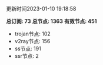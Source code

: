 更新时间2023-01-10 19:18:58

**总订阅: 73**
**总节点: 1363**
**有效节点: 451**
- trojan节点: 102
- v2ray节点: 156
- ss节点: 191
- ssr节点: 2
